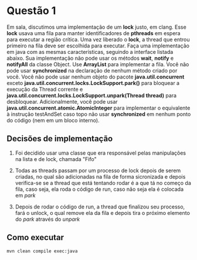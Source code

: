 # Questão 1
Em sala, discutimos uma implementação de um **lock** justo, em clang. Esse **lock** usava uma fila para manter identificadores de **pthreads** em espera para executar a região crítica. Uma vez liberado o **lock**, a thread que entrou primeiro na fila deve ser escolhida para executar. Faça uma implementação em java com as mesmas características, seguindo a interface listada abaixo. Sua implementação não pode usar os métodos **wait**, **notify** e **notifyAll** da classe Object. Use **ArrayList** para implementar a fila. Você não pode usar **synchronized** na declaração de nenhum método criado por você. Você não pode usar nenhum objeto do pacote **java.util.concurrent** exceto **java.util.concurrent.locks.LockSupport.park()** para bloquear a execução da Thread corrente e **java.util.concurrent.locks.LockSupport.unpark(Thread thread)** para desbloquear. Adicionalmente, você pode usar **java.util.concurrent.atomic.AtomicInteger** para implementar o equivalente à instrução testAndSet caso topo não usar **synchronized** em nenhum ponto do código (nem em um bloco interno).

## Decisões de implementação

1. Foi decidido usar uma classe que era responsável pelas manipulações na lista e de lock, chamada "Fifo"

2. Todas as threads passam por um processo de lock depois de serem criadas, no qual são adicionadas na fila de forma sicronizada e depois verifica-se se a thread que está tentando rodar é a que tá no começo da fila, caso seja, ela roda o código de run, caso não seja ela é colocada em *park*

3. Depois de rodar o código de run, a thread que finalizou seu processo, fará o unlock, o qual remove ela da fila e depois tira o próximo elemento do *park* através do *unpark*

## Como executar

```
mvn clean compile exec:java
```
